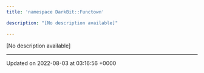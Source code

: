 ```yaml
---
title: 'namespace DarkBit::Functown'

description: "[No description available]"

---
```







[No description available]






-------------------------------

Updated on 2022-08-03 at 03:16:56 +0000